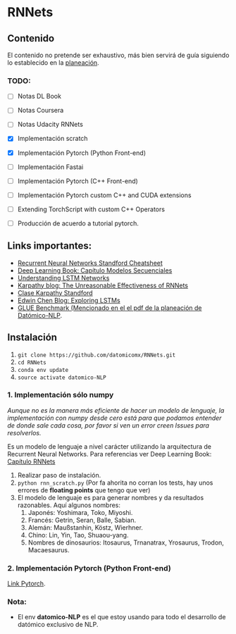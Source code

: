 # RNNets 

## Contenido

El contenido no pretende ser exhaustivo, más bien servirá de guía siguiendo lo establecido en la [planeación](Datomico-NLP.pdf).  


### TODO:
- [ ] Notas DL Book
- [ ] Notas Coursera 
- [ ] Notas Udacity RNNets
- [X] Implementación scratch
- [X] Implementación Pytorch (Python Front-end)
- [ ] Implementación Fastai
- [ ] Implementación Pytorch (C++ Front-end)
- [ ] Implementación Pytorch custom C++ and CUDA extensions
- [ ] Extending TorchScript with custom C++ Operators
- [ ] Producción de acuerdo a tutorial pytorch.


## Links importantes:

- [Recurrent Neural Networks Standford Cheatsheet](https://stanford.edu/~shervine/teaching/cs-230/cheatsheet-recurrent-neural-networks)
- [Deep Learning Book: Capítulo Modelos Secuenciales](https://www.deeplearningbook.org/contents/rnn.html)
- [Understanding LSTM Networks](https://colah.github.io/posts/2015-08-Understanding-LSTMs/)
- [Karpathy blog: The Unreasonable Effectiveness of RNNets](https://karpathy.github.io/2015/05/21/rnn-effectiveness/)
- [Clase Karpathy Standford](https://www.youtube.com/watch?v=iX5V1WpxxkY)
- [Edwin Chen Blog: Exploring LSTMs](http://blog.echen.me/2017/05/30/exploring-lstms/)
- [GLUE Benchmark (Mencionado en el el pdf de la planeación de Datómico-NLP](https://arxiv.org/pdf/1804.07461.pdf).

## Instalación
1. `git clone https://github.com/datomicomx/RNNets.git`
2. `cd RNNets`
3. `conda env update`
4. `source activate datomico-NLP`


### 1. Implementación sólo numpy
*Aunque no es la manera más eficiente de hacer un modelo de lenguaje, la implementación con numpy desde cero está para que podamos entender de donde sale cada cosa, por favor si ven un error creen Issues para resolverlos.*

Es un modelo de lenguaje a nivel carácter utilizando la arquitectura de Recurrent Neural Networks. Para referencias ver Deep Learning Book: [Capítulo RNNets](https://www.deeplearningbook.org/contents/rnn.html)


1. Realizar paso de instalación.
2. `python rnn_scratch.py` (Por fa ahorita no corran los tests, hay unos errores de **floating points** que tengo que ver)
3. El modelo de lenguaje es para generar nombres y da resultados razonables. Aquí algunos nombres:
    1. Japonés: Yoshimara, Toko, Miyoshi.
    2. Francés: Getrin, Seran, Balle, Sabian.
    3. Alemán: Maußstanhin, Köstz, Wierhner.
    4. Chino: Lin, Yin, Tao, Shuaou-yang. 
	5. Nombres de dinosaurios: Itosaurus, Trnanatrax, Yrosaurus, Trodon, Macaesaurus.


### 2. Implementación Pytorch (Python Front-end)
[Link Pytorch](https://pytorch.org/tutorials/intermediate/char_rnn_generation_tutorial.html).

### Nota:
- El env **datomico-NLP** es el que estoy usando para todo el desarrollo de datómico exclusivo de NLP.

